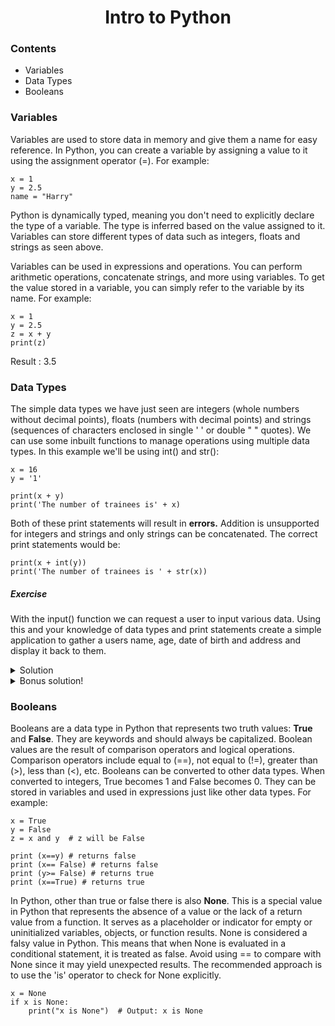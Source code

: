 <h1 style="text-align: center;">Intro to Python</h1>

### Contents
* Variables
* Data Types
* Booleans

### Variables

Variables are used to store data in memory and give them a name for easy reference. In Python, you can create a variable by assigning a value to it using the assignment operator (=). For example:

```
x = 1
y = 2.5
name = "Harry"
```
Python is dynamically typed, meaning you don't need to explicitly declare the type of a variable. The type is inferred based on the value assigned to it.
Variables can store different types of data such as integers, floats and strings as seen above.

Variables can be used in expressions and operations. You can perform arithmetic operations, concatenate strings, and more using variables. To get the value stored in a variable, you can simply refer to the variable by its name. For example:
   ```
   x = 1
y = 2.5
z = x + y
print(z)
   ```
Result : 3.5
### Data Types

The simple data types we have just seen are integers (whole numbers without decimal points), floats (numbers with decimal points) and strings (sequences of characters enclosed in single ' ' or double " " quotes). We can use some inbuilt functions to manage operations using multiple data types. In this example we'll be using int() and str():
```
x = 16
y = '1'

print(x + y)
print('The number of trainees is' + x)
```
Both of these print statements will result in **errors.**  Addition is unsupported for integers and strings and only strings can be concatenated. The correct print statements would be:
```
print(x + int(y))
print('The number of trainees is ' + str(x))
```
##### Exercise

With the input() function we can request a user to input various data. Using this and your knowledge of data types and print statements create a simple application to gather a users name, age, date of birth and address and display it back to them.
<details>
  <summary>Solution</summary>

```
#Taking user input
name = input("What is your name?: ")
age = input("How old are you?: ")
birthday = input("When is your birthday?: ")
address = input("What is your address?: ")

#Printing result
print("Hello " + age + " year old " + name + " of "+ address + ". I have made a note to remember your birthday on " + birthday)
print("Hello {} year old {} of {}. I have made a note to remember your birthday on {}.".format(age, name, address, birthday))
print(f"Hello {age} year old {name} of {address}. I have made a note to remember your birthday on {birthday}.")

#Note: All three methods will print the exact same result
```


</details>

<details>
  <summary>Bonus solution!</summary>

##### Adding Datetime

Our personal info app is sufficient but to make our user's life even easier we can use Datetime. Datetime will allow us to work out the users age using their D.O.B. and lower the number of required user inputs from an overbearing 4 to a manageable 3!
```
#Importing Datetime
from datetime import datetime

#Taking user input
name = input("What is your name?: ")
address = input("What is your address?: ")
dob = input("Enter your date of birth (YYYY-MM-DD):")

#Calculating age
now = datetime.now()
birthday = datetime.strptime(dob, "%Y-%m-%d")
difference = now - birthday
age = difference.days // 365

#Printing result
print(f"Hello {age} year old {name} of {address}. I have made a note to remember your birthday on {birthday.day}/{birthday.month}.")
```

Note: The product owner is asking what's taking so long, the user has entered their info wrong and is experiencing an error. Sometimes, less is more.
</details>

### Booleans

Booleans are a data type in Python that represents two truth values: **True** and **False**. They are keywords and should always be capitalized.
Boolean values are the result of comparison operators and logical operations. Comparison operators include equal to (==), not equal to (!=), greater than (>), less than (<), etc.
Booleans can be converted to other data types. When converted to integers, True becomes 1 and False becomes 0.
They can be stored in variables and used in expressions just like other data types. For example:
```
x = True
y = False
z = x and y  # z will be False

print (x==y) # returns false
print (x== False) # returns false
print (y>= False) # returns true
print (x==True) # returns true
```
In Python, other than true or false there is also **None**. This is a special value in Python that represents the absence of a value or the lack of a return value from a function. It serves as a placeholder or indicator for empty or uninitialized variables, objects, or function results.
None is considered a falsy value in Python. This means that when None is evaluated in a conditional statement, it is treated as false.
Avoid using == to compare with None since it may yield unexpected results. The recommended approach is to use the 'is' operator to check for None explicitly.
```
x = None
if x is None:
    print("x is None")  # Output: x is None

```

